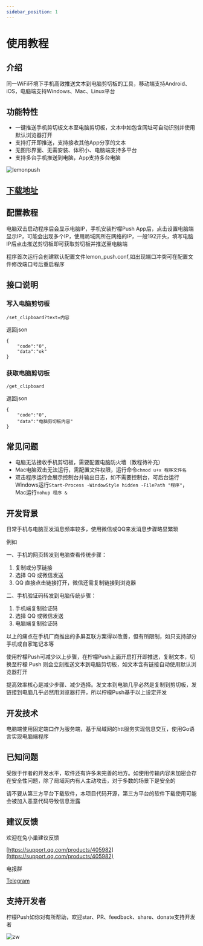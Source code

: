 ```yaml
---
sidebar_position: 1
---
```

# 使用教程
## 介绍
同一WiFi环境下手机高效推送文本到电脑剪切板的工具，移动端支持Android、iOS，电脑端支持Windows、Mac、Linux平台

## 功能特性
- 一键推送手机剪切板文本至电脑剪切板，文本中如包含网址可自动识别并使用默认浏览器打开
- 支持打开即推送，支持接收其他App分享的文本
- 无图形界面、无需安装、体积小、电脑端支持多平台
- 支持多台手机推送到电脑，App支持多台电脑

![lemonpush](https://sibtools.app/lemon_push/img/lemonpush.jpg)

## [下载地址](https://sibtools.app/lemon_push/docs/download)

## 配置教程
电脑双击启动程序后会显示电脑IP，手机安装柠檬Push App后，点击设置电脑端显示IP，可能会出现多个IP，使用局域网所在网络的IP，一般192开头，填写电脑IP后点击推送剪切板即可获取剪切板并推送至电脑端

程序首次运行会创建默认配置文件lemon_push.conf,如出现端口冲突可在配置文件修改端口号后重启程序

## 接口说明
### 写入电脑剪切板
`/set_clipboard?text=内容`

返回json
```
{
    "code":"0",
    "data":"ok"
}
```
### 获取电脑剪切板
`/get_clipboard`

返回json
```
{
    "code":"0",
    "data":"电脑剪切板内容"
}
```
## 常见问题
- 电脑无法接收手机剪切板，需要配置电脑防火墙（教程待补充）
- Mac电脑双击无法运行，需配置文件权限，运行命令`chmod u+x 程序文件名`
- 双击程序运行会展示控制台并输出日志，如不需要控制台，可后台运行
Windows运行`Start-Process -WindowStyle hidden -FilePath "程序"`，Mac运行`nohup 程序 &`

## 开发背景
日常手机与电脑互发消息频率较多，使用微信或QQ来发消息步骤略显繁琐

例如

一、手机的网页转发到电脑查看传统步骤：

1. 复制或分享链接
2. 选择 QQ 或微信发送
3. QQ 直接点击链接打开，微信还需复制链接到浏览器

二、手机验证码转发到电脑传统步骤：

1. 手机端复制验证码
2. 选择 QQ 或微信发送
3. 电脑端复制验证码

以上的痛点在手机厂商推出的多屏互联方案得以改善，但有所限制，如只支持部分手机或自家笔记本等

使用柠檬Push可减少以上步骤，在柠檬Push上面开启打开即推送，复制文本，切换至柠檬 Push 则会立刻推送文本到电脑剪切板，如文本含有链接自动使用默认浏览器打开

提高效率核心是减少步骤、减少选择。发文本到电脑几乎必然是复制到剪切板，发链接到电脑几乎必然用浏览器打开，所以柠檬Push基于以上设定开发

## 开发技术
电脑端使用固定端口作为服务端，基于局域网的htt服务实现信息交互，使用Go语言实现电脑端程序

## 已知问题
受限于作者的开发水平，软件还有许多未完善的地方。如使用传输内容未加密会存在安全性问题，除了局域网内有人主动攻击，对于多数的场景下是安全的

请不要从第三方平台下载软件，本项目代码开源，第三方平台的软件下载使用可能会被加入恶意代码导致信息泄露

## 建议反馈
欢迎在兔小巢建议反馈

[https://support.qq.com/products/405982](https://support.qq.com/products/405982)

电报群

[Telegram](https://t.me/+ZVIwHSBOg1o5NzFl)

## 支持开发者

柠檬Push如你对有所帮助，欢迎star、PR、feedback、share、donate支持开发者

![zw](https://ishare20.net/files/images/zw.jpg)

